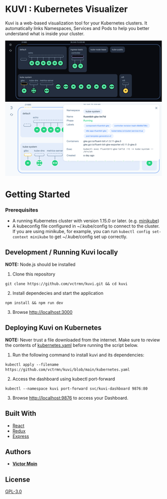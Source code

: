 # KUVI : Kubernetes Visualizer

Kuvi is a web-based visualization tool for your Kubernetes clusters. It automatically links Namespaces, Services and Pods to help you better understand what is inside your cluster.

![Kuvi Dashboard Dark](dashboard-dark.png)
![Kuvi Dashboard Light](dashboard-light.png)

# Getting Started

### Prerequisites

- A running Kubernetes cluster with version 1.15.0 or later. (e.g. [minikube](https://github.com/kubernetes/minikube))
- A kubeconfig file configured in ~/.kube/config to connect to the cluster. If you are using minikube, for example, you can run `kubectl config set-context minikube` to get ~/.kube/config set up correctly.

## Development / Running Kuvi locally

**NOTE:**
Node.js should be installed

1. Clone this repository

```
git clone https://github.com/vctrmn/kuvi.git && cd kuvi
```

2. Install dependecies and start the application

```
npm install && npm run dev
```

3. Browse [http://localhost:3000](http://localhost:3000)

## Deploying Kuvi on Kubernetes

**NOTE:**
Never trust a file downloaded from the internet. Make sure to review the contents of [kubernetes.yaml](https://github.com/vctrmn/kuvi/blob/main/kubernetes.yaml) before running the script below.

1. Run the following command to install kuvi and its dependencies:

```
kubectl apply --filename https://github.com/vctrmn/kuvi/blob/main/kubernetes.yaml
```

2. Access the dashboard using kubectl port-forward

```
kubectl --namespace kuvi port-forward svc/kuvi-dashboard 9876:80
```

3. Browse [http://localhost:9876](http://localhost:9876) to access your Dashboard.

## Built With

- [React](https://github.com/facebook/react)
- [Redux](https://github.com/reduxjs/redux)
- [Express](https://github.com/expressjs/express)

## Authors

- **[Victor Moin](https://www.linkedin.com/in/victor-moin/)**

## License

[GPL-3.0](LICENSE)
